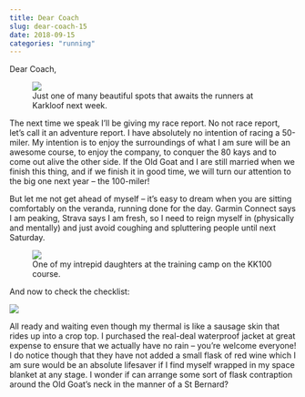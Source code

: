 ```yaml
---
title: Dear Coach
slug: dear-coach-15
date: 2018-09-15
categories: "running"
---
```


<p>Dear Coach,</p>
<p></p><figure><img src="http://res.cloudinary.com/dy6grlu8z/image/upload/v1558841540/ruzit3xm4qhxsxvoxnjj.jpg"/><figcaption>Just one of many beautiful spots that awaits the runners at Karkloof next week.</figcaption></figure><p></p>
<p>The next time we speak I’ll be giving my race report. No not race report, let’s call it an adventure report. I have absolutely no intention of racing a 50-miler. My intention is to enjoy the surroundings of what I am sure will be an awesome course, to enjoy the company, to conquer the 80 kays and to come out alive the other side. If the Old Goat and I are still married when we finish this thing, and if we finish it in good time, we will turn our attention to the big one next year – the 100-miler!</p>
<p>But let me not get ahead of myself – it’s easy to dream when you are sitting comfortably on the veranda, running done for the day. Garmin Connect says I am peaking, Strava says I am fresh, so I need to reign myself in (physically and mentally) and just avoid coughing and spluttering people until next Saturday.</p>
<p></p><figure><img src="http://res.cloudinary.com/dy6grlu8z/image/upload/v1558841541/tgihh5v4bbvcwisonybn.jpg"/><figcaption>One of my intrepid daughters at the training camp on the KK100 course.</figcaption></figure><p></p>
<p>And now to check the checklist:</p>
<p><img src="http://res.cloudinary.com/dy6grlu8z/image/upload/v1558841542/uehqdh4vldfr7dm4neps.jpg"/></p>
<p>All ready and waiting even though my thermal is like a sausage skin that rides up into a crop top. I purchased the real-deal waterproof jacket at great expense to ensure that we actually have no rain – you’re welcome everyone! I do notice though that they have not added a small flask of red wine which I am sure would be an absolute lifesaver if I find myself wrapped in my space blanket at any stage. I wonder if can arrange some sort of flask contraption around the Old Goat’s neck in the manner of a St Bernard?</p>
<p> </p>
<p> </p>







